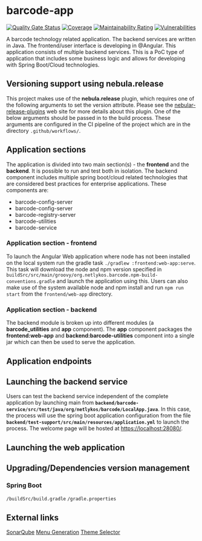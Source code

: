 # barcode-app

[![Quality Gate Status](https://sonarcloud.io/api/project_badges/measure?project=netlykos_barcode-app&metric=alert_status)](https://sonarcloud.io/dashboard?id=netlykos_barcode-app)
[![Coverage](https://sonarcloud.io/api/project_badges/measure?project=netlykos_barcode-app&metric=coverage)](https://sonarcloud.io/dashboard?id=netlykos_barcode-app)
[![Maintainability Rating](https://sonarcloud.io/api/project_badges/measure?project=netlykos_barcode-app&metric=sqale_rating)](https://sonarcloud.io/dashboard?id=netlykos_barcode-app)
[![Vulnerabilities](https://sonarcloud.io/api/project_badges/measure?project=netlykos_barcode-app&metric=vulnerabilities)](https://sonarcloud.io/dashboard?id=netlykos_barcode-app)

A barcode technology related application. The backend services are written in Java. The frontend/user interface is developing in @Angular. This application consists of multiple backend services. This is a PoC type of application that includes some business logic and allows for developing with Spring Boot/Cloud technologies.

## Versioning support using __nebula.release__

This project makes use of the __nebula.release__ plugin, which requires one of the following arguments to set the version attribute. Please see the [nebular-release-plugins](https://github.com/nebula-plugins/nebula-release-plugin) web site for more details about this plugin. One of the below arguments should be passed in to the build process. These arguments are configured in the CI pipeline of the project which are in the directory ``.github/workflows/``.

## Application sections

The application is divided into two main section(s) - the __frontend__ and the __backend__. It is possible to run and test both in isolation. The backend component includes multiple spring boot/cloud related technologies that are considered best practices for enterprise applications. These components are:

* barcode-config-server
* barcode-config-server
* barcode-registry-server
* barcode-utilities
* barcode-service

### Application section - frontend

To launch the Angular Web application where node has not been installed on the local system run the gradle task ``./gradlew :frontend:web-app:serve``. This task will download the node and npm version specified in ``buildSrc/src/main/groovy/org.netlykos.barcode.npm-build-conventions.gradle`` and launch the application using this. Users can also make use of the system available node and npm install and run ``npm run start`` from the ``frontend/web-app`` directory.

### Application section - backend

The backend module is broken up into different modules (a __barcode_utilities__ and __app__ component). The __app__ component packages the __frontend:web-app__ and __backend:barcode-utilities__ component into a single jar which can then be used to serve the application.

## Application endpoints


## Launching the backend service

Users can test the backend service independent of the complete application by launching main from __``backend/barcode-service/src/test/java/org/netlykos/barcode/LocalApp.java``__. In this case, the process will use the spring boot application configuration from the file __``backend/test-support/src/main/resources/application.yml``__ to launch the process. The welcome page will be hosted at [https://localhost:28080/](https://localhost:28080/).

## Launching the web application

## Upgrading/Dependencies version management

### Spring Boot

``/buildSrc/build.gradle``
``/gradle.properties``

## External links

[SonarQube](https://sonarcloud.io/project/overview?id=netlykos_barcode-app)
[Menu Generation](https://careydevelopment.us/blog/how-to-add-a-responsive-sidebar-navigation-menu-to-your-angular-app)
[Theme Selector](https://indepth.dev/posts/1218/lets-implement-a-theme-switch-like-the-angular-material-site)
